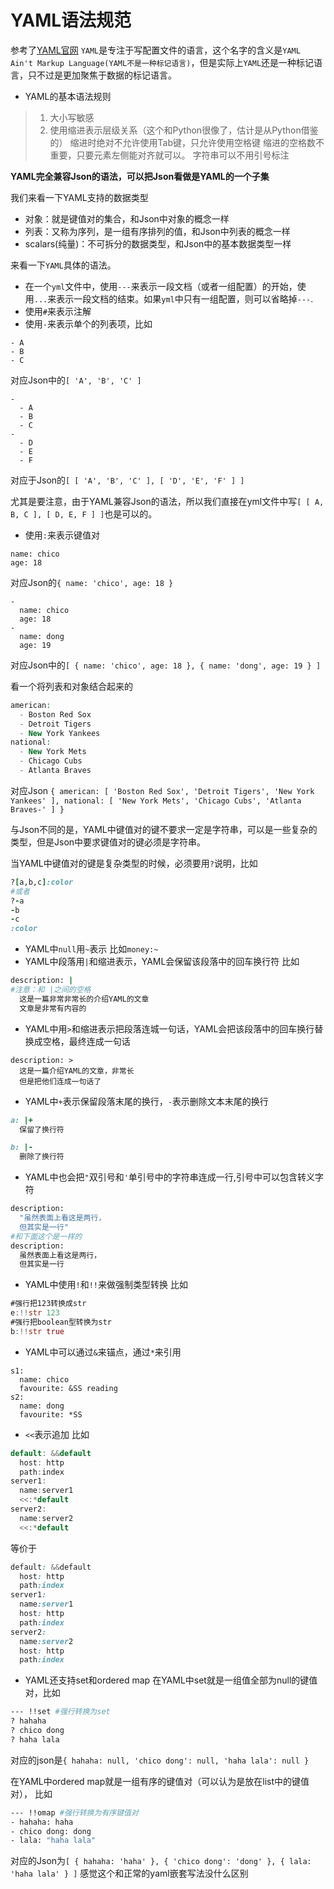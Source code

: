 # YAML语法规范

参考了[YAML官网](http://yaml.org/spec/1.2/spec.html)
 `YAML`是专注于写配置文件的语言，这个名字的含义是`YAML Ain't Markup Language(YAML不是一种标记语言)`，但是实际上`YAML`还是一种标记语言，只不过是更加聚焦于数据的标记语言。

- YAML的基本语法规则

> 1. 大小写敏感
> 2. 使用缩进表示层级关系（这个和Python很像了，估计是从Python借鉴的）
>     缩进时绝对不允许使用Tab键，只允许使用空格键
>     缩进的空格数不重要，只要元素左侧能对齐就可以。
>     字符串可以不用引号标注

**YAML完全兼容Json的语法，可以把Json看做是YAML的一个子集**

我们来看一下YAML支持的数据类型

- 对象：就是键值对的集合，和Json中对象的概念一样
- 列表：又称为序列，是一组有序排列的值，和Json中列表的概念一样
- scalars(纯量)：不可拆分的数据类型，和Json中的基本数据类型一样

来看一下`YAML`具体的语法。

- 在一个`yml`文件中，使用`---`来表示一段文档（或者一组配置）的开始，使用`...`来表示一段文档的结束。如果`yml`中只有一组配置，则可以省略掉`---`.
- 使用`#`来表示注解
- 使用`-`来表示单个的列表项，比如



```undefined
- A
- B
- C
```

对应Json中的`[ 'A', 'B', 'C' ]`



```undefined
-
  - A
  - B
  - C
-
  - D
  - E
  - F
```

对应于Json的`[ [ 'A', 'B', 'C' ], [ 'D', 'E', 'F' ] ]`

尤其是要注意，由于YAML兼容Json的语法，所以我们直接在yml文件中写`[ [ A, B, C ], [ D, E, F ] ]`也是可以的。

- 使用`:`来表示键值对



```undefined
name: chico
age: 18
```

对应Json的`{ name: 'chico', age: 18 }`



```undefined
-
  name: chico
  age: 18
-
  name: dong
  age: 19
```

对应Json中的`[ { name: 'chico', age: 18 }, { name: 'dong', age: 19 } ]`

看一个将列表和对象结合起来的



```php
american:
  - Boston Red Sox
  - Detroit Tigers
  - New York Yankees
national:
  - New York Mets
  - Chicago Cubs
  - Atlanta Braves
```

对应Json `{ american: [ 'Boston Red Sox', 'Detroit Tigers', 'New York Yankees' ], national: [ 'New York Mets', 'Chicago Cubs', 'Atlanta Braves-' ] }`

与Json不同的是，YAML中键值对的键不要求一定是字符串，可以是一些复杂的类型，但是Json中要求键值对的键必须是字符串。

当YAML中键值对的键是复杂类型的时候，必须要用`?`说明，比如



```ruby
?[a,b,c]:color
#或者
?-a
-b
-c
:color
```

- YAML中`null`用`~`表示
   比如`money:~`
- YAML中段落用`|`和缩进表示，YAML会保留该段落中的回车换行符
   比如



```bash
description: |
#注意：和 |之间的空格
  这是一篇非常非常长的介绍YAML的文章
  文章是非常有内容的
```

- YAML中用`>`和缩进表示把段落连城一句话，YAML会把该段落中的回车换行替换成空格，最终连成一句话



```undefined
description: >
  这是一篇介绍YAML的文章，非常长
  但是把他们连成一句话了
```

- YAML中`+`表示保留段落末尾的换行，`-`表示删除文本末尾的换行



```ruby
a: |+
  保留了换行符

b: |-
  删除了换行符
```

- YAML中也会把`"`双引号和`'`单引号中的字符串连成一行,引号中可以包含转义字符



```bash
description:
  "虽然表面上看这是两行，
  但其实是一行"
#和下面这个是一样的
description:
  虽然表面上看这是两行，
  但其实是一行
```

- YAML中使用`!`和`!!`来做强制类型转换
   比如



```rust
#强行把123转换成str
e:!!str 123
#强行把boolean型转换为str
b:!!str true
```

- YAML中可以通过`&`来锚点，通过`*`来引用



```undefined
s1:
  name: chico
  favourite: &SS reading
s2:
  name: dong
  favourite: *SS
```

-  `<<`表示追加
   比如



```cpp
default: &&default
  host: http
  path:index
server1:
  name:server1
  <<:*default
server2:
  name:server2
  <<:*default
```

等价于



```css
default: &&default
  host: http
  path:index
server1:
  name:server1
  host: http
  path:index
server2:
  name:server2
  host: http
  path:index
```

- YAML还支持set和ordered map
   在YAML中set就是一组值全部为null的键值对，比如



```bash
--- !!set #强行转换为set
? hahaha
? chico dong
? haha lala
```

对应的json是`{ hahaha: null, 'chico dong': null, 'haha lala': null }`

在YAML中ordered map就是一组有序的键值对（可以认为是放在list中的键值对），
 比如



```bash
--- !!omap #强行转换为有序键值对
- hahaha: haha
- chico dong: dong
- lala: "haha lala"
```

对应的Json为`[ { hahaha: 'haha' }, { 'chico dong': 'dong' }, { lala: 'haha lala' } ]`
 感觉这个和正常的yaml嵌套写法没什么区别
